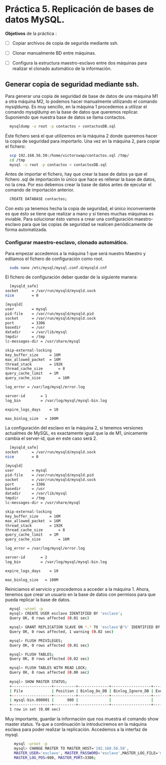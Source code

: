 
# Práctica 5. Replicación de bases de datos MySQL.

**Objetivos** de la práctica :

- [ ] Copiar archivos de copia de segurida mediante ssh.
- [ ] Clonar manualmente BD entre máquinas.
- [ ] Configura la estructura maestro-esclavo entre dos máquinas para realizar el clonado automático de la información.


## Generar copia de seguridad mediante ssh.
Para generar una copia de seguridad de base de datos de una máquina M1 a otra máquina M2, lo podemos hacer manualmente utilizando el comando mysqldump. Es muy sencillo, en la máquina 1 procedemos a utilizar el comando mysqldump en la base de datos que queremos replicar. Suponiendo que nuestra base de datos se llama contactos.

```bash
  mysqldump -u root -p contactos > contactosDB.sql
```


Éste fichero será el que utilizemos en la máquina 2 donde queremos hacer la copia de seguridad para importarlo. Una vez en la máquina 2, para copiar el fichero:

```bash
  scp 192.168.56.50:/home/victorswap/contactos.sql /tmp/
  cd /tmp
  mysql -u root -p contactos < contactosDB.sql
```


Antes de importar el fichero, hay que crear la base de datos ya que el fichero .sql de importación lo único que hace es rellenar la base de datos, no la crea. Por eso debemos crear la base de datos antes de ejecutar el comando de importación anterior.

```bash
  CREATE DATABASE contactos;
```

Con esto ya tenemos hecha la copia de seguridad, el único inconveniente es que ésto se tiene que realizar a mano y si tienes muchas máquinas es inviable. Para solucionar ésto vamos a crear una configuración maestro-esclavo para que las copias de seguridad se realicen periódicamente de forma automatizada.


### Configurar maestro-esclavo, clonado automático.
Para empezar accedemos a la máquina 1 que será nuestro Maestro y editamos el fichero de configuración como root. 

```bash
  sudo nano /etc/mysql/mysql.conf.d/mysqld.cnf
```

El fichero de configuración deber quedar de la siguiente manera:

```bash
  [mysqld_safe]
socket		= /var/run/mysqld/mysqld.sock
nice		= 0

[mysqld]
user		= mysql
pid-file	= /var/run/mysqld/mysqld.pid
socket		= /var/run/mysqld/mysqld.sock
port		= 3306
basedir		= /usr
datadir		= /var/lib/mysql
tmpdir		= /tmp
lc-messages-dir	= /usr/share/mysql

skip-external-locking
key_buffer_size		= 16M
max_allowed_packet	= 16M
thread_stack		= 192K
thread_cache_size       = 8
query_cache_limit	= 1M
query_cache_size        = 16M

log_error = /var/log/mysql/error.log

server-id		= 1
log_bin			= /var/log/mysql/mysql-bin.log

expire_logs_days	= 10

max_binlog_size   = 100M

```

La configuración del esclavo en la máquina 2, si tenemos versiones actualmes de MySQL, es exactamente igual que la de M1, únicamente cambia el server-id, que en este caso será 2. 

```bash
  [mysqld_safe]
socket		= /var/run/mysqld/mysqld.sock
nice		= 0

[mysqld]
user		= mysql
pid-file	= /var/run/mysqld/mysqld.pid
socket		= /var/run/mysqld/mysqld.sock
port		= 3306
basedir		= /usr
datadir		= /var/lib/mysql
tmpdir		= /tmp
lc-messages-dir	= /usr/share/mysql

skip-external-locking
key_buffer_size		= 16M
max_allowed_packet	= 16M
thread_stack		= 192K
thread_cache_size       = 8
query_cache_limit	= 1M
query_cache_size        = 16M

log_error = /var/log/mysql/error.log

server-id		= 2
log_bin			= /var/log/mysql/mysql-bin.log

expire_logs_days	= 10

max_binlog_size   = 100M

```

Reiniciamos el servicio y procedemos a acceder a la máquina 1. Ahora, tenemos que crear un usuario en la base de datos con permisos para que pueda replicar la base de datos.

```bash
  mysql -uroot -p
  mysql> CREATE USER esclavo IDENTIFIED BY 'esclavo';
  Query OK, 0 rows affected (0.01 sec)

  mysql> GRANT REPLICATION SLAVE ON *.* TO 'esclavo'@'%' IDENTIFIED BY 'esclavo';
  Query OK, 0 rows affected, 1 warning (0.02 sec)

  mysql> FLUSH PRIVILEGES;
  Query OK, 0 rows affected (0.01 sec)

  mysql> FLUSH TABLES;
  Query OK, 0 rows affected (0.02 sec)

  mysql> FLUSH TABLES WITH READ LOCK;
  Query OK, 0 rows affected (0.00 sec)
  
  mysql> SHOW MASTER STATUS;
  +------------------+----------+--------------+------------------+-------------------+
  | File             | Position | Binlog_Do_DB | Binlog_Ignore_DB | Executed_Gtid_Set |
  +------------------+----------+--------------+------------------+-------------------+
  | mysql-bin.000001 |      980 |              |                  |                   |
  +------------------+----------+--------------+------------------+-------------------+
  1 row in set (0.00 sec)


```

Muy importante, guardar la información que nos muestra el comando show master status. Ya que a continuación la introduciremos en la máquina esclava para poder realizar la replicación. Accedemos a la interfaz de mysql.

```bash
    mysql -uroot -p
    mysql> CHANGE MASTER TO MASTER_HOST='192.168.56.50', 
    MASTER_USER='esclavo', MASTER_PASSWORD='esclavo',MASTER_LOG_FILE='mysql-bin.000001', 
    MASTER_LOG_POS=980, MASTER_PORT=3306;
```

